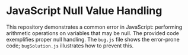 # JavaScript Null Value Handling

This repository demonstrates a common error in JavaScript: performing arithmetic operations on variables that may be null.  The provided code exemplifies proper null handling.  The `bug.js` file shows the error-prone code; `bugSolution.js` illustrates how to prevent this.